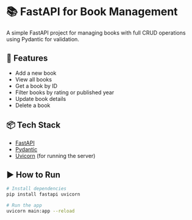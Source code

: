 # 📚 FastAPI for Book Management
A simple FastAPI project for managing books with full CRUD operations using Pydantic for validation.

## 🚀 Features

- Add a new book
- View all books
- Get a book by ID
- Filter books by rating or published year
- Update book details
- Delete a book

## 📦 Tech Stack

- [FastAPI](https://fastapi.tiangolo.com/)
- [Pydantic](https://docs.pydantic.dev/)
- [Uvicorn](https://www.uvicorn.org/) (for running the server)

## ▶️ How to Run

```bash
# Install dependencies
pip install fastapi uvicorn

# Run the app
uvicorn main:app --reload
